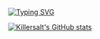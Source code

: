 [![Typing SVG](https://readme-typing-svg.herokuapp.com?font=jetbrains+mono&color=FFFFFF&background=000000&width=450&lines=Adri%C3%A0+Juanola+-%3E+Devops+Engineer+%3C3)](https://git.io/typing-svg)

[![Killersalt's GitHub stats](https://github-readme-stats.vercel.app/api?username=killersalt)](https://github.com/killersalt/github-readme-stats)
